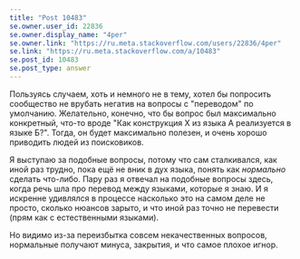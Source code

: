 ```yaml
---
title: "Post 10483"
se.owner.user_id: 22836
se.owner.display_name: "4per"
se.owner.link: "https://ru.meta.stackoverflow.com/users/22836/4per"
se.link: "https://ru.meta.stackoverflow.com/a/10483"
se.post_id: 10483
se.post_type: answer
---
```

<p>Пользуясь случаем, хоть и немного не в тему, хотел бы попросить сообщество не врубать негатив на вопросы с "переводом" по умолчанию. Желательно, конечно, что бы вопрос был максимально конкретный, что-то вроде "Как конструкция X из языка A реализуется в языке Б?".
Тогда, он будет максимально полезен, и очень хорошо приводить людей из поисковиков.</p>

<p>Я выступаю за подобные вопросы, потому что сам сталкивался, как иной раз трудно, пока ещё не вник в дух языка, понять как <em>нормально</em> сделать что-либо. Пару раз я отвечал на подобные вопросы здесь, когда речь шла про перевод между языками, которые я знаю. И я искренне удивлялся в процессе насколько это на самом деле не просто, сколько нюансов зарыто, и что иной раз точно не перевести (прям как с естественными языками). </p>

<p>Но видимо из-за переизбытка совсем некачественных вопросов, нормальные получают минуса, закрытия, и что самое плохое игнор.</p>
